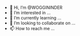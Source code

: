 - 👋 Hi, I’m @WOGGININDER
- 👀 I’m interested in ...
- 🌱 I’m currently learning ...
- 💞️ I’m looking to collaborate on ...
- 📫 How to reach me ...

<!---
WOGGININDER/WOGGININDER is a ✨ special ✨ repository because its `README.md` (this file) appears on your GitHub profile.
You can click the Preview link to take a look at your changes.
--->
